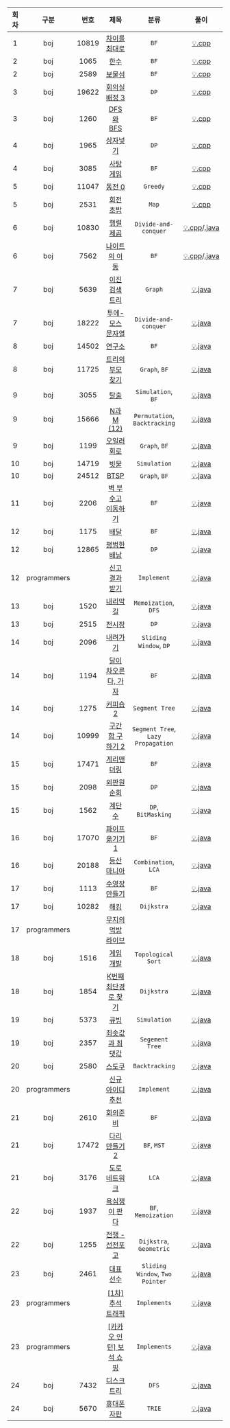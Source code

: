 | 회차 | 구분 | 번호 | 제목 | 분류 | 풀이 |
|:---:|:---:|:---:|:---:|:---:|:---:|
| 1 | boj | 10819 | [차이를 최대로](https://www.acmicpc.net/problem/10819) | `BF` | [💡.cpp](https://github.com/SSAFY-SEOUL/KimJeKwan/blob/master/boj/boj_10819.cpp) |
| 2 | boj | 1065 | [한수](https://www.acmicpc.net/problem/1065) | `BF` | [💡.cpp](https://github.com/SSAFY-SEOUL/KimJeKwan/blob/master/boj/boj_1065.cpp) |
| 2 | boj | 2589 | [보물섬](https://www.acmicpc.net/problem/2589) | `BF` | [💡.cpp](https://github.com/SSAFY-SEOUL/KimJeKwan/blob/master/boj/boj_2589.cpp) |
| 3 | boj | 19622 | [회의실 배정 3](https://www.acmicpc.net/problem/19622) | `DP` | [💡.cpp](https://github.com/SSAFY-SEOUL/KimJeKwan/blob/master/boj/boj_19622.cpp) |
| 3 | boj | 1260 | [DFS와 BFS](https://www.acmicpc.net/problem/1260) | `BF` | [💡.cpp](https://github.com/SSAFY-SEOUL/KimJeKwan/blob/master/boj/boj_1260.cpp) |
| 4 | boj | 1965 | [상자넣기](https://www.acmicpc.net/problem/1965) | `DP` | [💡.cpp](https://github.com/SSAFY-SEOUL/KimJeKwan/blob/master/boj/boj_1965.cpp) |
| 4 | boj | 3085 | [사탕 게임](https://www.acmicpc.net/problem/3085) | `BF` | [💡.cpp](https://github.com/SSAFY-SEOUL/KimJeKwan/blob/master/boj/boj_3085.cpp) |
| 5 | boj | 11047 | [동전 0](https://www.acmicpc.net/problem/11047) | `Greedy` | [💡.cpp](https://github.com/SSAFY-SEOUL/KimJeKwan/blob/master/boj/boj_11047.cpp) |
| 5 | boj | 2531 | [회전 초밥](https://www.acmicpc.net/problem/2531) | `Map` | [💡.cpp](https://github.com/SSAFY-SEOUL/KimJeKwan/blob/master/boj/boj_2531.cpp) |
| 6 | boj | 10830 | [행렬 제곱](https://www.acmicpc.net/problem/10830) | `Divide-and-conquer` | [💡.cpp](https://github.com/SSAFY-SEOUL/KimJeKwan/blob/master/boj/boj_10830.cpp)/[.java](https://github.com/SSAFY-SEOUL/KimJeKwan/blob/master/boj/boj_10830.java) |
| 6 | boj | 7562 | [나이트의 이동](https://www.acmicpc.net/problem/7562) | `BF` | [💡.cpp](https://github.com/SSAFY-SEOUL/KimJeKwan/blob/master/boj/boj_7562.cpp)/[.java](https://github.com/SSAFY-SEOUL/KimJeKwan/blob/master/boj/boj_7562.java) |
| 7 | boj | 5639 | [이진 검색 트리](https://www.acmicpc.net/problem/5639) | `Graph` | [💡.java](https://github.com/SSAFY-SEOUL/KimJeKwan/blob/master/boj/boj_5639.java) |
| 7 | boj | 18222 | [투에-모스 문자열](https://www.acmicpc.net/problem/18222) | `Divide-and-conquer` | [💡.java](https://github.com/SSAFY-SEOUL/KimJeKwan/blob/master/boj/boj_18222.java) |
| 8 | boj | 14502 | [연구소](https://www.acmicpc.net/problem/14502) | `BF` | [💡.java](https://github.com/SSAFY-SEOUL/KimJeKwan/blob/master/boj/boj_14502.java) |
| 8 | boj | 11725 | [트리의 부모 찾기](https://www.acmicpc.net/problem/11725) | `Graph`, `BF` | [💡.java](https://github.com/SSAFY-SEOUL/KimJeKwan/blob/master/boj/boj_11725.java) |
| 9 | boj | 3055 | [탈출](https://www.acmicpc.net/problem/3055) | `Simulation`, `BF` | [💡.java](https://github.com/SSAFY-SEOUL/KimJeKwan/blob/master/boj/boj_3055.java) |
| 9 | boj | 15666 | [N과 M (12)](https://www.acmicpc.net/problem/15666) | `Permutation`, `Backtracking` | [💡.java](https://github.com/SSAFY-SEOUL/KimJeKwan/blob/master/boj/boj_15666.java) |
| 9 | boj | 1199 | [오일러 회로](https://www.acmicpc.net/problem/1199) | `Graph`, `BF` | [💡.java](https://github.com/SSAFY-SEOUL/KimJeKwan/blob/master/boj/boj_1199.java) |
| 10 | boj | 14719 | [빗물](https://www.acmicpc.net/problem/14719) | `Simulation` | [💡.java](https://github.com/SSAFY-SEOUL/KimJeKwan/blob/master/boj/boj_14719.java) |
| 10 | boj | 24512 | [BTSP](https://www.acmicpc.net/problem/24512) | `Graph`, `BF` | [💡.java](https://github.com/SSAFY-SEOUL/KimJeKwan/blob/master/boj/boj_24512.java) |
| 11 | boj | 2206 | [벽 부수고 이동하기](https://www.acmicpc.net/problem/2206) | `BF` | [💡.java](https://github.com/SSAFY-SEOUL/KimJeKwan/blob/master/boj/boj_2206.java) |
| 12 | boj | 1175 | [배달](https://www.acmicpc.net/problem/1175) | `BF` | [💡.java](https://github.com/SSAFY-SEOUL/KimJeKwan/blob/master/boj/boj_1175.java) |
| 12 | boj | 12865 | [평범한 배낭](https://www.acmicpc.net/problem/12865) | `DP` | [💡.java](https://github.com/SSAFY-SEOUL/KimJeKwan/blob/master/boj/boj_12865.java) |
| 12 | programmers | | [신고 결과 받기](https://programmers.co.kr/learn/courses/30/lessons/92334) | `Implement` | [💡.java](https://github.com/SSAFY-SEOUL/KimJeKwan/blob/master/programmers/programmers_신고결과받기.java) |
| 13 | boj | 1520 | [내리막 길](https://www.acmicpc.net/problem/1520) | `Memoization`, `DFS` | [💡.java](https://github.com/SSAFY-SEOUL/KimJeKwan/blob/master/boj/boj_1520.java) |
| 13 | boj | 2515 | [전시장](https://www.acmicpc.net/problem/2515) | `DP` | [💡.java](https://github.com/SSAFY-SEOUL/KimJeKwan/blob/master/boj/boj_2515.java) |
| 14 | boj | 2096 | [내려가기](https://www.acmicpc.net/problem/2096) | `Sliding Window`, `DP` | [💡.java](https://github.com/SSAFY-SEOUL/KimJeKwan/blob/master/boj/boj_2096.java) |
| 14 | boj | 1194 | [달이 차오른다, 가자](https://www.acmicpc.net/problem/1194) | `BF` | [💡.java](https://github.com/SSAFY-SEOUL/KimJeKwan/blob/master/boj/boj_1194.java) |
| 14 | boj | 1275 | [커피숍2](https://www.acmicpc.net/problem/1275) | `Segment Tree` | [💡.java](https://github.com/SSAFY-SEOUL/KimJeKwan/blob/master/boj/boj_1275.java) |
| 14 | boj | 10999 | [구간 합 구하기 2](https://www.acmicpc.net/problem/10999) | `Segment Tree`, `Lazy Propagation` | [💡.java](https://github.com/SSAFY-SEOUL/KimJeKwan/blob/master/boj/boj_10999.java) |
| 15 | boj | 17471 | [게리맨더링](https://www.acmicpc.net/problem/17471) | `BF` | [💡.java](https://github.com/SSAFY-SEOUL/KimJeKwan/blob/master/boj/boj_17471.java) |
| 15 | boj | 2098 | [외판원 순회](https://www.acmicpc.net/problem/2098) | `DP` | [💡.java](https://github.com/SSAFY-SEOUL/KimJeKwan/blob/master/boj/boj_2098.java) |
| 15 | boj | 1562 | [계단 수](https://www.acmicpc.net/problem/1562) | `DP`, `BitMasking` | [💡.java](https://github.com/SSAFY-SEOUL/KimJeKwan/blob/master/boj/boj_1562.java) |
| 16 | boj | 17070 | [파이프 옮기기 1](https://www.acmicpc.net/problem/17070) | `BF` | [💡.java](https://github.com/SSAFY-SEOUL/KimJeKwan/blob/master/boj/boj_17070.java) |
| 16 | boj | 20188 | [등산 마니아](https://www.acmicpc.net/problem/20188) | `Combination`, `LCA` | [💡.java](https://github.com/SSAFY-SEOUL/KimJeKwan/blob/master/boj/boj_20188.java) |
| 17 | boj | 1113 | [수영장 만들기](https://www.acmicpc.net/problem/1113) | `BF` | [💡.java](https://github.com/SSAFY-SEOUL/KimJeKwan/blob/master/boj/boj_1113.java) |
| 17 | boj | 10282 | [해킹](https://www.acmicpc.net/problem/10282) | `Dijkstra` | [💡.java](https://github.com/SSAFY-SEOUL/KimJeKwan/blob/master/boj/boj_10282.java) |
| 17 | programmers | | [무지의 먹방 라이브](https://programmers.co.kr/learn/courses/30/lessons/42891) | ` ` | |
| 18 | boj | 1516 | [게임 개발](https://www.acmicpc.net/problem/1516) | `Topological Sort` | [💡.java](https://github.com/SSAFY-SEOUL/KimJeKwan/blob/master/boj/boj_1516.java) |
| 18 | boj | 1854 | [K번째 최단경로 찾기](https://www.acmicpc.net/problem/1854) | `Dijkstra` | [💡.java](https://github.com/SSAFY-SEOUL/KimJeKwan/blob/master/boj/boj_1854.java) |
| 19 | boj | 5373 | [큐빙](https://www.acmicpc.net/problem/5373) | `Simulation` | [💡.java](https://github.com/SSAFY-SEOUL/KimJeKwan/blob/master/boj/boj_5373.java) |
| 19 | boj | 2357 | [최솟값과 최댓값](https://www.acmicpc.net/problem/2357) | `Segement Tree` | [💡.java](https://github.com/SSAFY-SEOUL/KimJeKwan/blob/master/boj/boj_2357.java) |
| 20 | boj | 2580 | [스도쿠](https://www.acmicpc.net/problem/2580) | `Backtracking` | [💡.java](https://github.com/SSAFY-SEOUL/KimJeKwan/blob/master/boj/boj_2580.java) |
| 20 | programmers | | [신규 아이디 추천](https://programmers.co.kr/learn/courses/30/lessons/72410) | `Implement` | [💡.java](https://github.com/SSAFY-SEOUL/KimJeKwan/blob/master/programmers/programmers_신규아이디추천.java) |
| 21 | boj | 2610 | [회의준비](https://www.acmicpc.net/problem/2610) | `BF` | [💡.java](https://github.com/SSAFY-SEOUL/KimJeKwan/blob/master/boj/boj_2610.java) |
| 21 | boj | 17472 | [다리 만들기2](https://www.acmicpc.net/problem/17472) | `BF`, `MST` | [💡.java](https://github.com/SSAFY-SEOUL/KimJeKwan/blob/master/boj/boj_17472.java) |
| 21 | boj | 3176 | [도로 네트워크](https://www.acmicpc.net/problem/3176) | `LCA` | [💡.java](https://github.com/SSAFY-SEOUL/KimJeKwan/blob/master/boj/boj_3176.java) |
| 22 | boj | 1937 | [욕심쟁이 판다](https://www.acmicpc.net/problem/1937) | `BF`, `Memoization` | [💡.java](https://github.com/SSAFY-SEOUL/KimJeKwan/blob/master/boj/boj_1937.java) |
| 22 | boj | 1255 | [전쟁 - 선전포고](https://www.acmicpc.net/problem/1255) | `Dijkstra`, `Geometric` | [💡.java](https://github.com/SSAFY-SEOUL/KimJeKwan/blob/master/boj/boj_1255.java) |
| 23 | boj | 2461 | [대표 선수](https://www.acmicpc.net/problem/2461) | `Sliding Window`, `Two Pointer` | [💡.java](https://github.com/SSAFY-SEOUL/KimJeKwan/blob/master/boj/boj_2461.java) |
| 23 | programmers | | [[1차] 추석 트래픽](https://programmers.co.kr/learn/courses/30/lessons/17676) | `Implements` | [💡.java](https://github.com/SSAFY-SEOUL/KimJeKwan/blob/master/programmers/programmers_추석트래픽.java) |
| 23 | programmers | | [[카카오 인턴] 보석 쇼핑](https://programmers.co.kr/learn/courses/30/lessons/67258) | `Implements` | [💡.java](https://github.com/SSAFY-SEOUL/KimJeKwan/blob/master/programmers/programmers_보석쇼핑.java) |
| 24 | boj | 7432 | [디스크 트리](https://www.acmicpc.net/problem/7432) | `DFS` | [💡.java](https://github.com/SSAFY-SEOUL/KimJeKwan/blob/master/boj/boj_7432.java) |
| 24 | boj | 5670 | [휴대폰 자판](https://www.acmicpc.net/problem/5670) | `TRIE` | [💡.java](https://github.com/SSAFY-SEOUL/KimJeKwan/blob/master/boj/boj_5670.java) |
